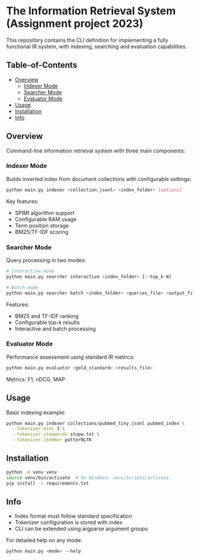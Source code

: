 # The Information Retrieval System (Assignment project 2023)
 
This repository contains the CLI definition for implementing a fully functional IR system, with indexing, searching and evaluation capabilities.

## Table-of-Contents

* [Overview](#overview)
  * [Indexer Mode](#indexer-mode)
  * [Searcher Mode](#searcher-mode)
  * [Evaluator Mode](#evaluator-mode)
* [Usage](#usage)
* [Installation](#installation)
* [Info](#info)

## Overview
Command-line information retrieval system with three main components:

### Indexer Mode
Builds inverted index from document collections with configurable settings:
```bash
python main.py indexer <collection.jsonl> <index_folder> [options]
```
Key features:
- SPIMI algorithm support
- Configurable RAM usage
- Term position storage
- BM25/TF-IDF scoring

### Searcher Mode
Query processing in two modes:
```bash
# Interactive mode
python main.py searcher interactive <index_folder> [--top_k N]

# Batch mode
python main.py searcher batch <index_folder> <queries_file> <output_file>
```
Features:
- BM25 and TF-IDF ranking
- Configurable top-k results
- Interactive and batch processing

### Evaluator Mode
Performance assessment using standard IR metrics:
```bash
python main.py evaluator <gold_standard> <results_file>
```
Metrics: F1, nDCG, MAP

## Usage

Basic indexing example:
```bash
python main.py indexer collections/pubmed_tiny.jsonl pubmed_index \
  --tokenizer.minL 3 \
  --tokenizer.stopwords stopw.txt \
  --tokenizer.stemmer potterNLTK
```

## Installation
```bash
python -m venv venv
source venv/bin/activate  # On Windows: venv\Scripts\activate
pip install -r requirements.txt
```

## Info

- Index format must follow standard specification
- Tokenizer configuration is stored with index
- CLI can be extended using argparse argument groups

For detailed help on any mode:
```bash
python main.py <mode> --help
```
